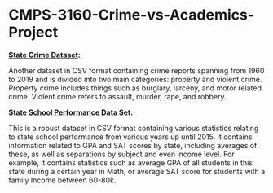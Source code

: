# CMPS-3160-Crime-vs-Academics-Project

[**State Crime Dataset**](https://think.cs.vt.edu/corgis/csv/state_crime/)**:**


 Another dataset in CSV format containing crime reports spanning from 1960 to 2019 and is divided into two main categories: property and violent crime. Property crime includes things such as burglary, larceny, and motor related crime. Violent crime refers to assault, murder, rape, and robbery.




[**State School Performance Data Set**](https://think.cs.vt.edu/corgis/csv/school_scores/)**:**


This is a robust dataset in CSV format containing various statistics relating to state school performance from various years up until 2015. It contains information related to GPA and SAT scores by state, including averages of these, as well as separations by subject and even income level. For example, it contains statistics such as average GPA of all students in this state during a certain year in Math, or average SAT score for students with a family Income between 60-80k.

